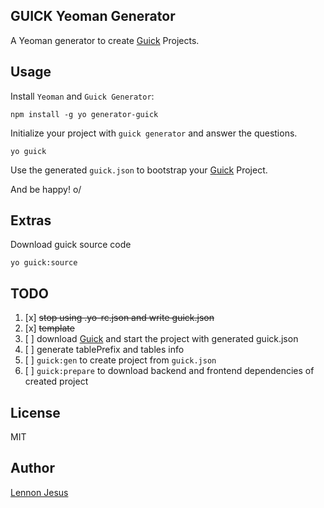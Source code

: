 ## GUICK Yeoman Generator

A Yeoman generator to create [Guick](https://github.com/wdavilaneto/guick) Projects.

## Usage

Install `Yeoman` and `Guick Generator`:

```
npm install -g yo generator-guick
```

Initialize your project with `guick generator` and answer the questions.

```
yo guick
```

Use the generated `guick.json` to bootstrap your [Guick](https://github.com/wdavilaneto/guick) Project.

And be happy! o/

## Extras

Download guick source code
```
yo guick:source
```

## TODO

1. [x] ~~stop using .yo-rc.json and write guick.json~~
2. [x] ~~template~~
3. [ ] download [Guick](https://github.com/wdavilaneto/guick) and start the project with generated guick.json
4. [ ] generate tablePrefix and tables info
5. [ ] `guick:gen` to create project from `guick.json`
6. [ ] `guick:prepare` to download backend and frontend dependencies of created project

## License

MIT

## Author

[Lennon Jesus](https://github.com/lennonjesus)
